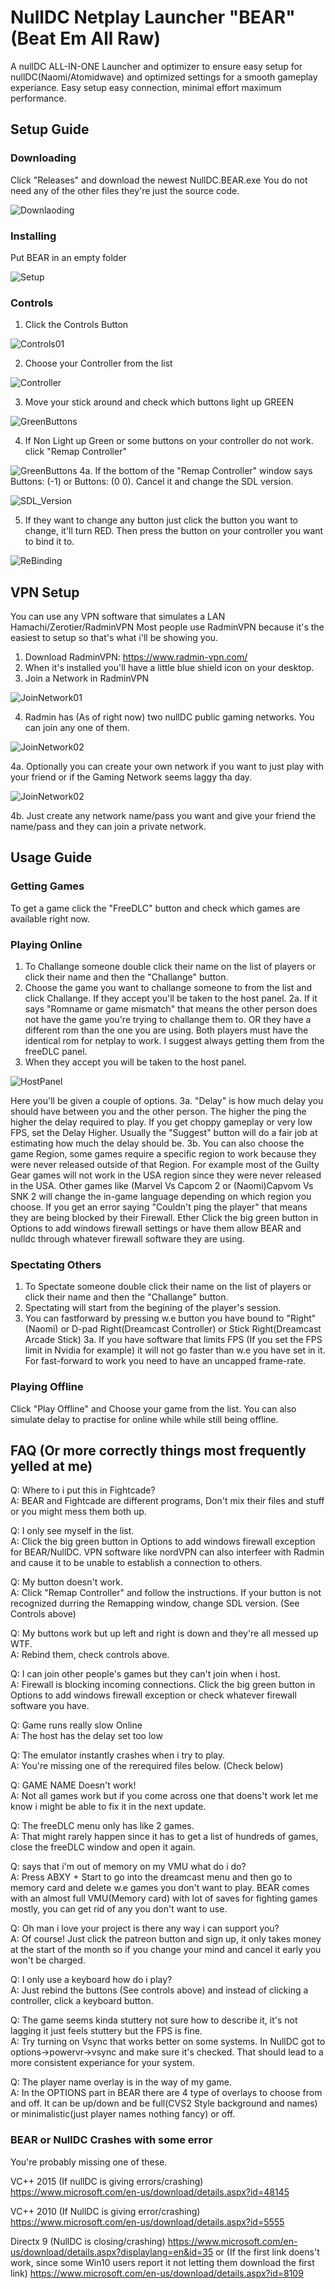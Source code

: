 # NullDC Netplay Launcher "BEAR" (Beat Em All Raw)
A nullDC ALL-IN-ONE Launcher and optimizer to ensure easy setup for nullDC(Naomi/Atomidwave) and optimized settings for a smooth gameplay experiance.
Easy setup easy connection, minimal effort maximum performance.

## Setup Guide

### Downloading
Click "Releases" and download the newest NullDC.BEAR.exe You do not need any of the other files they're just the source code.

![Downlaoding](REARME%20Files/Downloading.gif?raw=true "Downlaoding")

### Installing
Put BEAR in an empty folder

![Setup](REARME%20Files/Setup.gif?raw=true "Setup")

### Controls
1. Click the Controls Button

![Controls01](REARME%20Files/Controls01.png?raw=true "Controls01")

2. Choose your Controller from the list

![Controller](REARME%20Files/Controller.png?raw=true "Controller")

3. Move your stick around and check which buttons light up GREEN

![GreenButtons](REARME%20Files/GreenButtons.gif?raw=true "GreenButtons")

4. If Non Light up Green or some buttons on your controller do not work. click "Remap Controller"

![GreenButtons](REARME%20Files/RemapController.png?raw=true "GreenButtons")
4a. If the bottom of the "Remap Controller" window says Buttons: (-1) or Buttons: (0 0). Cancel it and change the SDL version.

![SDL_Version](REARME%20Files/SDL_Version.png?raw=true "SDL_Version")

5. If they want to change any button just click the button you want to change, it'll turn RED. Then press the button on your controller you want to bind it to.

![ReBinding](REARME%20Files/ReBinding.gif?raw=true "ReBinding")

## VPN Setup
You can use any VPN software that simulates a LAN Hamachi/Zerotier/RadminVPN
Most people use RadminVPN because it's the easiest to setup so that's what i'll be showing you.
1. Download RadminVPN: https://www.radmin-vpn.com/
2. When it's installed you'll have a little blue shield icon on your desktop.
3. Join a Network in RadminVPN

![JoinNetwork01](REARME%20Files/JoinNetwork01.png?raw=true "JoinNetwork01")

4. Radmin has (As of right now) two nullDC public gaming networks. You can join any one of them.

![JoinNetwork02](REARME%20Files/JoinNetwork02.png?raw=true "JoinNetwork02")

4a. Optionally you can create your own network if you want to just play with your friend or if the Gaming Network seems laggy tha day.

![JoinNetwork02](REARME%20Files/CreateNetwork.png?raw=true "JoinNetwork02")

4b. Just create any network name/pass you want and give your friend the name/pass and they can join a private network.

## Usage Guide

### Getting Games
To get a game click the "FreeDLC" button and check which games are available right now.

### Playing Online
1. To Challange someone double click their name on the list of players or click their name and then the "Challange" button.
2. Choose the game you want to challange someone to from the list and click Challange. If they accept you'll be taken to the host panel.
2a. If it says "Romname or game mismatch" that means the other person does not have the game you're trying to challange them to. OR they have a different rom than the one you are using. Both players must have the identical rom for netplay to work. I suggest always getting them from the freeDLC panel.
3. When they accept you will be taken to the host panel.

![HostPanel](REARME%20Files/HostPanel.png?raw=true "HostPanel")

Here you'll be given a couple of options.
3a. "Delay" is how much delay you should have between you and the other person. The higher the ping the higher the delay required to play. If you get choppy gameplay or very low FPS, set the Delay Higher.
Usually the "Suggest" button will do a fair job at estimating how much the delay should be.
3b. You can also choose the game Region, some games require a specific region to work because they were never released outside of that Region. For example most of the Guilty Gear games will not work in the USA region since they were never released in the USA. Other games like (Marvel Vs Capcom 2 or (Naomi)Capvom Vs SNK 2 will change the in-game language depending on which region you choose.
If you get an error saying "Couldn't ping the player" that means they are being blocked by their Firewall. Ether Click the big green button in Options to add windows firewall settings or have them allow BEAR and nulldc through whatever firewall software they are using.

### Spectating Others
1. To Spectate someone double click their name on the list of players or click their name and then the "Challange" button.
2. Spectating will start from the begining of the player's session.
3. You can fastforward by pressing w.e button you have bound to "Right"(Naomi) or D-pad Right(Dreamcast Controller) or Stick Right(Dreamcast Arcade Stick)
3a. If you have software that limits FPS (If you set the FPS limit in Nvidia for example) it will not go faster than w.e you have set in it. For fast-forward to work you need to have an uncapped frame-rate.

### Playing Offline
Click "Play Offline" and Choose your game from the list. You can also simulate delay to practise for online while while still being offline.

## FAQ (Or more correctly things most frequently yelled at me)

Q: Where to i put this in Fightcade?  
A: BEAR and Fightcade are different programs, Don't mix their files and stuff or you might mess them both up.

Q: I only see myself in the list.  
A: Click the big green button in Options to add windows firewall exception for BEAR/NullDC. VPN software like nordVPN can also interfeer with Radmin and cause it to be unable to establish a connection to others.

Q: My button doesn't work.  
A: Click "Remap Controller" and follow the instructions. If your button is not recognized durring the Remapping window, change SDL version. (See Controls above)

Q: My buttons work but up left and right is down and they're all messed up WTF.  
A: Rebind them, check controls above.

Q: I can join other people's games but they can't join when i host.  
A: Firewall is blocking incoming connections. Click the big green button in Options to add windows firewall exception or check whatever firewall software you have.

Q: Game runs really slow Online  
A: The host has the delay set too low

Q: The emulator instantly crashes when i try to play.  
A: You're missing one of the rerequired files below. (Check below)

Q: GAME NAME Doesn't work!  
A: Not all games work but if you come across one that doens't work let me know i might be able to fix it in the next update.

Q: The freeDLC menu only has like 2 games.  
A: That might rarely happen since it has to get a list of hundreds of games, close the freeDLC window and open it again.

Q: <Game> says that i'm out of memory on my VMU what do i do?  
A: Press ABXY + Start to go into the dreamcast menu and then go to memory card and delete w.e games you don't want to play. BEAR comes with an almost full VMU(Memory card) with lot of saves for fighting games mostly, you can get rid of any you don't want to use.

Q: Oh man i love your project is there any way i can support you?  
A: Of course! Just click the patreon button and sign up, it only takes money at the start of the month so if you change your mind and cancel it early you won't be charged.

Q: I only use a keyboard how do i play?  
A: Just rebind the buttons (See controls above) and instead of clicking a controller, click a keyboard button.

Q: The game seems kinda stuttery not sure how to describe it, it's not lagging it just feels stuttery but the FPS is fine.  
A: Try turning on Vsync that works better on some systems. In NullDC got to options->powervr->vsync and make sure it's checked. That should lead to a more consistent experiance for your system.

Q: The player name overlay is in the way of my game.  
A: In the OPTIONS part in BEAR there are 4 type of overlays to choose from and off. It can be up/down and be full(CVS2 Style background and names) or minimalistic(just player names nothing fancy) or off.


### BEAR or NullDC Crashes with some error
You're probably missing one of these.

VC++ 2015 (If nullDC is giving errors/crashing)
https://www.microsoft.com/en-us/download/details.aspx?id=48145

VC++ 2010 (If NullDC is giving error/crashing)
https://www.microsoft.com/en-us/download/details.aspx?id=5555

Directx 9 (NullDC is closing/crashing)
https://www.microsoft.com/en-us/download/details.aspx?displaylang=en&id=35
or (If the first link doens't work, since some Win10 users report it not letting them download the first link)
https://www.microsoft.com/en-us/download/details.aspx?id=8109
